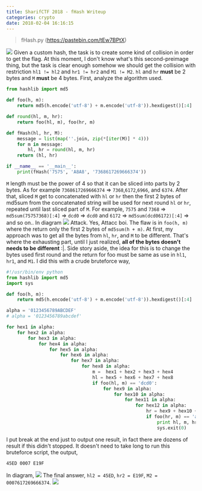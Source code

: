 ```yaml
---
title: SharifCTF 2018 - fHash Writeup
categories: crypto
date: 2018-02-04 16:16:15
---
```


> fHash.py (https://pastebin.com/tEw7BPtX)

![](https://a.safe.moe/MceKg) Given a custom hash, the task is to create some kind of collision in order to get the flag. At this moment, I don't know what's this second-preimage thing, but the task is clear enough somehow we should get the collision with restriction `hl1 != hl2` and `hr1 != hr2` and `M1 != M2`. `hl` and `hr` **must** be 2 bytes and `M` **must** be 4 bytes. First, analyze the algorithm used.

```python
from hashlib import md5

def foo(h, m):
    return md5(h.encode('utf-8') + m.encode('utf-8')).hexdigest()[:4]

def round(hl, m, hr):
    return foo(hl, m), foo(hr, m)

def fHash(hl, hr, M):
    message = list(map(''.join, zip(*[iter(M)] * 4)))
    for m in message:
        hl, hr = round(hl, m, hr)
    return (hl, hr)

if __name__ == '__main__':
    print(fHash('7575', 'A8A8', '7368617269666374'))
```

`M` length must be the power of 4 so that it can be sliced into parts by 2 bytes. As for example `7368617269666374` => `7368`,`6172`,`6966`, and `6374`. After that, sliced `M` get to concatenated with `hl` or `hr` then the first 2 bytes of md5sum from the concatenated string will be used for next round `hl` or `hr`, repeated until last sliced part of `M`. For example, `7575` and `7368` => `md5sum(75757368)[:4]` => `dcd0` => `dcd0` and `6172` => `md5sum(dcd06172)[:4]` => and so on.. In diagram ![](https://a.safe.moe/gVUMe.png) Attack. Yes, Attacc boi. The flaw is in `foo(h, m)` where the return only the first 2 bytes of `md5sum(h + m)`. At first, my approach was to get all the bytes from `hl`, `hr`, and `M` to be different. That's where the exhausting part, until I just realized, __all of the bytes doesn't needs to be different__ :|. Side story aside, the idea for this is to change the bytes used first round and the return for foo must be same as use in `hl1`, `hr1`, and `M1`. I did this with a crude bruteforce way,

```python
#!/usr/bin/env python
from hashlib import md5
import sys

def foo(h, m):
    return md5(h.encode('utf-8') + m.encode('utf-8')).hexdigest()[:4]

alpha = '0123456789ABCDEF'
# alpha = '0123456789abcdef'

for hex1 in alpha:
    for hex2 in alpha:
        for hex3 in alpha:
            for hex4 in alpha:
                for hex5 in alpha:
                    for hex6 in alpha:
                        for hex7 in alpha:
                            for hex8 in alpha:
                                m =  hex1 + hex2 + hex3 + hex4
                                hl = hex5 + hex6 + hex7 + hex8
                                if foo(hl, m) == 'dcd0':
                                    for hex9 in alpha:
                                        for hex10 in alpha:
                                            for hex11 in alpha:
                                                for hex12 in alpha:
                                                    hr = hex9 + hex10 + hex11 + hex12
                                                    if foo(hr, m) == 'a6ea':
                                                        print hl, m, hr
                                                        sys.exit(0)
```

I put break at the end just to output one result, in fact there are dozens of result if this didn't stopped. It doesn't need to take long to run this bruteforce script, the output,

```
45ED 0007 E19F
```

In diagram, ![](https://a.safe.moe/N08T6.png)
The final answer, `hl2 = 45ED`, `hr2 = E19F`, `M2 = 0007617269666374`.
![](https://a.safe.moe/qBlm0.png)